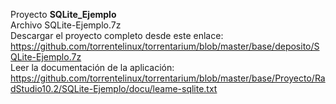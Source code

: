 Proyecto **SQLite_Ejemplo**<br>
Archivo SQLite-Ejemplo.7z<br>
Descargar el proyecto completo desde este enlace: https://github.com/torrentelinux/torrentarium/blob/master/base/deposito/SQLite-Ejemplo.7z<br>
Leer la documentación de la aplicación: https://github.com/torrentelinux/torrentarium/blob/master/base/Proyecto/RadStudio10.2/SQLite-Ejemplo/docu/leame-sqlite.txt
